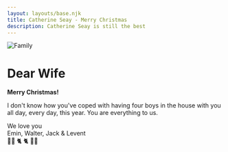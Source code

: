 ```yaml
---
layout: layouts/base.njk
title: Catherine Seay - Merry Christmas
description: Catherine Seay is still the best
---
```


![Family](/images/xmas_cert2020.jpg "Gift Certificate")

# Dear Wife

**Merry Christmas!**

I don't know how you've coped with having four boys in the house with you all day, every day, this year. You are everything to us.

We love you  
Emin, Walter, Jack & Levent  
👦🏻
🐈
🐈
🧔🏻
